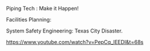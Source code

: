 Piping Tech : Make it Happen!


Facilities Planning:



System Safety Engineering: Texas City Disaster.

https://www.youtube.com/watch?v=PepCq_lEEDI&t=68s

